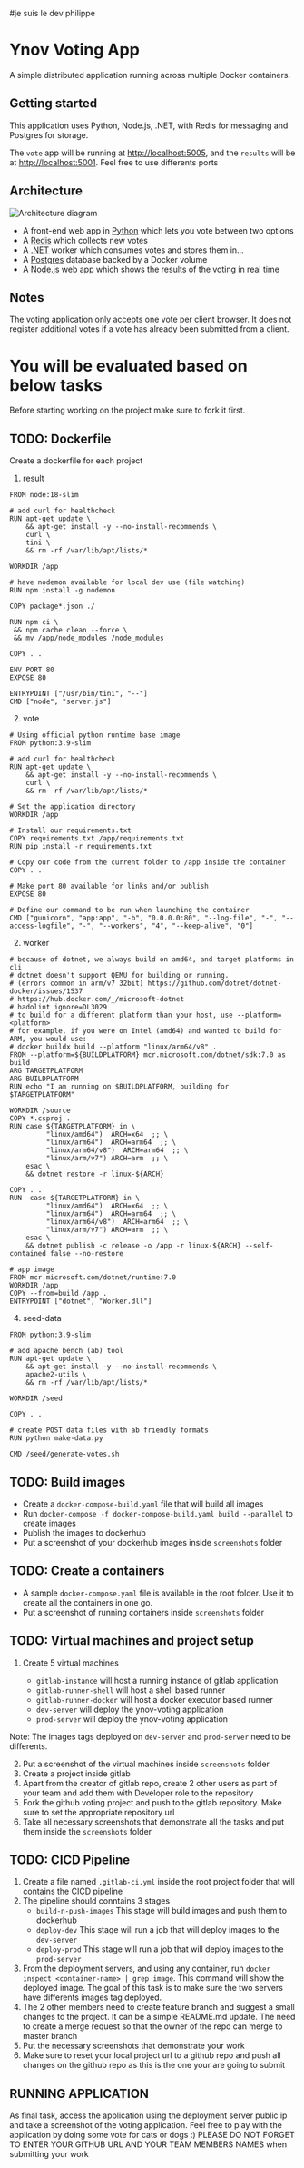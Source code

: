 #je suis le dev philippe
# Ynov Voting App

A simple distributed application running across multiple Docker containers.

## Getting started

This application uses Python, Node.js, .NET, with Redis for messaging and Postgres for storage.

The `vote` app will be running at [http://localhost:5005](http://localhost:5000), and the `results` will be at [http://localhost:5001](http://localhost:5001).
Feel free to use differents ports

## Architecture

![Architecture diagram](architecture.excalidraw.png)

- A front-end web app in [Python](/vote) which lets you vote between two options
- A [Redis](https://hub.docker.com/_/redis/) which collects new votes
- A [.NET](/worker/) worker which consumes votes and stores them in…
- A [Postgres](https://hub.docker.com/_/postgres/) database backed by a Docker volume
- A [Node.js](/result) web app which shows the results of the voting in real time

## Notes

The voting application only accepts one vote per client browser. It does not register additional votes if a vote has already been submitted from a client.

# You will be evaluated based on below tasks

Before starting working on the project make sure to fork it first.

## TODO: Dockerfile

Create a dockerfile for each project

1. result

```shell
FROM node:18-slim

# add curl for healthcheck
RUN apt-get update \
    && apt-get install -y --no-install-recommends \
    curl \
    tini \
    && rm -rf /var/lib/apt/lists/*

WORKDIR /app

# have nodemon available for local dev use (file watching)
RUN npm install -g nodemon

COPY package*.json ./

RUN npm ci \
 && npm cache clean --force \
 && mv /app/node_modules /node_modules

COPY . .

ENV PORT 80
EXPOSE 80

ENTRYPOINT ["/usr/bin/tini", "--"]
CMD ["node", "server.js"]
```

2. vote

```shell
# Using official python runtime base image
FROM python:3.9-slim

# add curl for healthcheck
RUN apt-get update \
    && apt-get install -y --no-install-recommends \
    curl \
    && rm -rf /var/lib/apt/lists/*

# Set the application directory
WORKDIR /app

# Install our requirements.txt
COPY requirements.txt /app/requirements.txt
RUN pip install -r requirements.txt

# Copy our code from the current folder to /app inside the container
COPY . .

# Make port 80 available for links and/or publish
EXPOSE 80

# Define our command to be run when launching the container
CMD ["gunicorn", "app:app", "-b", "0.0.0.0:80", "--log-file", "-", "--access-logfile", "-", "--workers", "4", "--keep-alive", "0"]

```

2. worker

```shell
# because of dotnet, we always build on amd64, and target platforms in cli
# dotnet doesn't support QEMU for building or running.
# (errors common in arm/v7 32bit) https://github.com/dotnet/dotnet-docker/issues/1537
# https://hub.docker.com/_/microsoft-dotnet
# hadolint ignore=DL3029
# to build for a different platform than your host, use --platform=<platform>
# for example, if you were on Intel (amd64) and wanted to build for ARM, you would use:
# docker buildx build --platform "linux/arm64/v8" .
FROM --platform=${BUILDPLATFORM} mcr.microsoft.com/dotnet/sdk:7.0 as build
ARG TARGETPLATFORM
ARG BUILDPLATFORM
RUN echo "I am running on $BUILDPLATFORM, building for $TARGETPLATFORM"

WORKDIR /source
COPY *.csproj .
RUN case ${TARGETPLATFORM} in \
         "linux/amd64")  ARCH=x64  ;; \
         "linux/arm64")  ARCH=arm64  ;; \
         "linux/arm64/v8")  ARCH=arm64  ;; \
         "linux/arm/v7") ARCH=arm  ;; \
    esac \
    && dotnet restore -r linux-${ARCH}

COPY . .
RUN  case ${TARGETPLATFORM} in \
         "linux/amd64")  ARCH=x64  ;; \
         "linux/arm64")  ARCH=arm64  ;; \
         "linux/arm64/v8")  ARCH=arm64  ;; \
         "linux/arm/v7") ARCH=arm  ;; \
    esac \
    && dotnet publish -c release -o /app -r linux-${ARCH} --self-contained false --no-restore

# app image
FROM mcr.microsoft.com/dotnet/runtime:7.0
WORKDIR /app
COPY --from=build /app .
ENTRYPOINT ["dotnet", "Worker.dll"]
```

4. seed-data

```shell
FROM python:3.9-slim

# add apache bench (ab) tool
RUN apt-get update \
    && apt-get install -y --no-install-recommends \
    apache2-utils \
    && rm -rf /var/lib/apt/lists/*

WORKDIR /seed

COPY . .

# create POST data files with ab friendly formats
RUN python make-data.py

CMD /seed/generate-votes.sh
```

## TODO: Build images

- Create a `docker-compose-build.yaml` file that will build all images
- Run `docker-compose -f docker-compose-build.yaml build --parallel` to create images
- Publish the images to dockerhub
- Put a screenshot of your dockerhub images inside `screenshots` folder

## TODO: Create a containers

- A sample `docker-compose.yaml` file is available in the root folder. Use it to create all the containers in one go.
- Put a screenshot of running containers inside `screenshots` folder

## TODO: Virtual machines and project setup

1. Create 5 virtual machines

   - `gitlab-instance` will host a running instance of gitlab application
   - `gitlab-runner-shell` will host a shell based runner
   - `gitlab-runner-docker` will host a docker executor based runner
   - `dev-server` will deploy the ynov-voting application
   - `prod-server` will deploy the ynov-voting application

Note: The images tags deployed on `dev-server` and `prod-server` need to be differents.

2. Put a screenshot of the virtual machines inside `screenshots` folder
3. Create a project inside gitlab
4. Apart from the creator of gitlab repo, create 2 other users as part of your team and add them with Developer role to the repository
5. Fork the github voting project and push to the gitlab repository. Make sure to set the appropriate repository url
6. Take all necessary screenshots that demonstrate all the tasks and put them inside the `screenshots` folder

## TODO: CICD Pipeline

1. Create a file named `.gitlab-ci.yml` inside the root project folder that will contains the CICD pipeline
2. The pipeline should conntains 3 stages
   - `build-n-push-images` This stage will build images and push them to dockerhub
   - `deploy-dev` This stage will run a job that will deploy images to the `dev-server`
   - `deploy-prod` This stage will run a job that will deploy images to the `prod-server`
3. From the deployment servers, and using any container, run `docker inspect <container-name> | grep image`. This command will show the deployed image. The goal of this task is to make sure the two servers have differents images tag deployed.
4. The 2 other members need to create feature branch and suggest a small changes to the project. It can be a simple README.md update. The need to create a merge request so that the owner of the repo can merge to master branch
5. Put the necessary screenshots that demonstrate your work
6. Make sure to reset your local project url to a github repo and push all changes on the github repo as this is the one your are going to submit

## RUNNING APPLICATION

As final task, access the application using the deployment server public ip and take a screenshot of the voting application. Feel free to play with the application by doing some vote for cats or dogs :)
PLEASE DO NOT FORGET TO ENTER YOUR GITHUB URL AND YOUR TEAM MEMBERS NAMES when submitting your work

